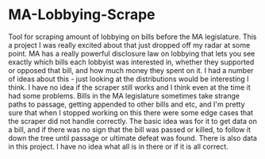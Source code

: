 # MA-Lobbying-Scrape
Tool for scraping amount of lobbying on bills before the MA legislature. This a project I was really excited about that just dropped off my radar at some point. MA has a really powerful disclosure law on lobbying that lets you see exactly which bills each lobbyist was interested in, whether they supported or opposed that bill, and how much money they spent on it. I had a number of ideas about this - just looking at the distributions would be interesting I think. I have no idea if the scraper still works and I think even at the time it had some problems. Bills in the MA legislature sometimes take strange paths to passage, getting appended to other bills and etc, and I'm pretty sure that when I stopped working on this there were some edge cases that the scraper did not handle correctly. The basic idea was for it to get data on a bill, and if there was no sign that the bill was passed or killed, to follow it down the tree until passage or ultimate defeat was found. There is also data in this project. I have no idea what all is in there or if it is all correct.
